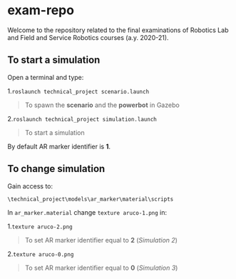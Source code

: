 # exam-repo
Welcome to the repository related to the final examinations of Robotics Lab and Field and Service Robotics courses (a.y. 2020-21).

## To start a simulation

Open a terminal and type:

1.`roslaunch technical_project scenario.launch`
>To spawn the **scenario** and the **powerbot** in Gazebo
 
2.`roslaunch technical_project simulation.launch`
>To start a simulation

By default AR marker identifier is **1**. 

## To change simulation

Gain access to:

`\technical_project\models\ar_marker\material\scripts`

In `ar_marker.material` change `texture aruco-1.png` in:

1.`texture aruco-2.png`
>To set AR marker identifier equal to **2** (*Simulation 2*)

2.`texture aruco-0.png`
>To set AR marker identifier equal to **0** (*Simulation 3*)
